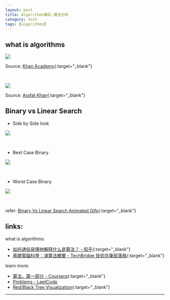 ```yaml
---
layout: post
title: Algorithms筆記-算法分析
category: tech
tags: [algorithms]
---
```


## what is algorithms

![](http://www.hauchenglee.com/assets/images/tech/what-is-algorithms.jpg)

Source: [Khan Academy](https://www.khanacademy.org/computing/computer-science/algorithms/intro-to-algorithms/v/what-are-algorithms){:target="_blank"}

<br>

![](http://www.hauchenglee.com/assets/images/tech/algorithms-analysis-data-structures.jpeg)

Source: [Arafat Khan](https://medium.com/@Arafat.){:target="_blank"}

## Binary vs Linear Search

- Side by Side look

![](http://www.hauchenglee.com/assets/images/tech/binary-and-linear-search-animations.gif)

<br>

- Best Case Binary

![](http://www.hauchenglee.com/assets/images/tech/linear-vs-binary-search-best-case.gif)

<br>

- Worst Case Binary

![](http://www.hauchenglee.com/assets/images/tech/linear-vs-binary-search-worst-case.gif)

<br>

refer: [Binary Vs Linear Search Animated Gifs](https://www.mathwarehouse.com/programming/gifs/binary-vs-linear-search.php){:target="_blank"}

## links:

what is algorithms:
- [如何通俗易懂地解释什么是算法？ - 知乎](https://www.zhihu.com/question/55136787/answer/298954174){:target="_blank"}
- [基礎電腦科學：演算法概要 - TechBridge 技術共筆部落格](https://blog.techbridge.cc/2019/03/01/computer-science-algorithm-introduction/){:target="_blank"}

learn more:
- [算法，第一部分 - Coursera](https://www.coursera.org/learn/algorithms-part1){:target="_blank"}
- [Problems - LeetCode](https://leetcode.com/problemset/algorithms/)
- [Red/Black Tree Visualization](https://www.cs.usfca.edu/~galles/visualization/RedBlack.html){:target="_blank"}

---